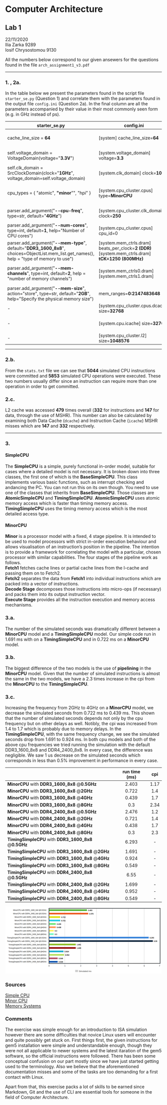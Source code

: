 # Computer Architecture

## Lab 1
22/11/2020\
Ilia Zarka 9289\
Iosif Chrysostomou 9130

All the numbers below correspond to our given ansewers for the questions found in the file `arch_assignment1_v3.pdf`

---

### 1. , 2a.

In the table below we present the parameters found in the script file `starter_se.py` (Question 1) and correlate them with the parameters found in the output file `config.ini` (Question 2a). In the final column are all the parameters accompanied by their value in their most commonly seen form (e.g. in GHz instead of ps).

| starter_se.py | config.ini | Parameter |
| --- | --- | --- |
| cache_line_size = **64** | [system] cache_line_size=**64** | Cache Block Size **64B**
| self.voltage_domain = VoltageDomain(voltage="**3.3V**") | [system.voltage_domain] voltage=**3.3** |  System Voltage **3.3V**
| self.clk_domain = SrcClockDomain(clock="**1GHz**", voltage_domain=self.voltage_domain) | [system.clk_domain] clock=**1000** | Top-Level Clock **1GHz**
| cpu_types = { "atomic", **"minor**"", "hpi" } | [system.cpu_cluster.cpus] type=**MinorCPU** | Simulated CPU Model **Minor** 
| parser.add_argument("**--cpu-freq**", type=str, default="**4GHz**") | [system.cpu_cluster.clk_domain] clock=**250** | CPU Frequency **4GHz**
| parser.add_argument("**--num-cores**", type=int, default=**1**, help="Number of CPU cores") | [system.cpu_cluster.cpus] cpu_id=0 | Number of Cores **1**
| parser.add_argument("**--mem-type**", default="**DDR3_1600_8x8**", choices=ObjectList.mem_list.get_names(), help = "type of memory to use") | [system.mem_ctrls.dram] beats_per_clock=**2** **(DDR)** [system.mem_ctrls.dram] **tCK=1250** **(800MHz)** | DRAM Type **1600MHz**
| parser.add_argument("**--mem-channels**", type=int, default=**2**, help = "number of memory channels") |  [system.mem_ctrls0.dram] [system.mem_ctrls1.dram] | Number of Memory Channels **2**
| parser.add_argument("**--mem-size**", action="store", type=str, default="**2GB**", help="Specify the physical memory size") | mem_ranges=**0:2147483648** | Total DRAM Size **2GB**
| - | [system.cpu_cluster.cpus.dcache] size=**32768** | L1 Cache Size **32KB**
| - | [system.cpu.icache] size=**32768** | Instruction Cache Size **32KB**
| - | [system.cpu_cluster.l2] size=**1048576** | L2 Cache Size **1MB**

---

### 2.b.

From the `stats.txt` file we can see that **5044** simulated CPU instructions were committed and **5853** simulated CPU operations were executed. These two numbers usually differ since an instruction can require more than one operation in order to get committed. 

### 2.c.

L2 cache was accessed **479** times overall (**332** for instructions and **147** for data, through the use of MSHR). This number can also be calculated by examining both Data Cache (`dcache`) and Instruction Cache (`icache`) MSHR misses which are **147** and **332** respectively.

---

### 3.
#### **SimpleCPU**
The **SimpleCPU** is a simple, purely functional in-order model, suitable for cases where a detailed model is not necessary. It is broken down into three classes, the first one of which is the **BaseSimpleCPU**. This class implements various basic functions, such as interrupt checking and andancing the PC. You can not run this on its own though. You need to use one of the classes that inherits from **BaseSimpleCPU**. Those classes are **AtomicSimpleCPU** and **TimingSimpleCPU**. **AtomicSimpleCPU** uses atomic memory access which is faster than timing memory access. **TimingSimpleCPU** uses the timing memory access which is the most detailed access type.
#### **MinorCPU**
**Minor** is a processor model with a fixed, 4 stage pipeline.  It is intended to be used to model processors with strict in-order execution behaviour and allows visualisation of an instruction’s position in the pipeline. The intention is to provide a framework for correlating the model with a particular, chosen processor with similar capabilities. The four stages of the pipeline work as follows.\
**Fetch1** fetches cache lines or partial cache lines from the I-cache and passing them on to Fetch2.\
**Fetch2** separates the data from **Fetch1** into individual instructions which are packed into a vector of instructions.\
**Decode Stage** decomposes those instructions into micro-ops (if necessary) and packs them into its output instruction vector.\
**Execute Stage** provides all the instruction execution and memory access mechanisms.
### 3.a.
The number of the simulated seconds was dramatically different between a **MinorCPU** model and a **TimingSimpleCPU** model. Our simple code run in 1.691 ms with on a **TimingSimpleCPU** and in 0.722 ms on a **MinorCPU** model.
### 3.b.
The biggest difference of the two models is the use of **pipelining** in the **MinorCPU** model. Given that the number of simulated instructions is almost the same in the two models, we have a 2.3 times increase in the cpi from the **MinorCPU** to the **TimingSimpleCPU**.
### 3.c.
Increasing the frequency from 2GHz to 4GHz on a **MinorCPU** model, we decrease the simulated seconds from 0.722 ms to 0.439 ms. This shown that the number of simulated seconds depends not only by the cpu frequency but on other delays as well. Notibly, the cpi was increased from 1.4 to 1.7 which is probably due to memory delays. In the **TimingSimpleCPU**, with the same frequency change, we see the simulated seconds drop from 1.691 to 0.924 ms. In both cpu models and both of the above cpu frequencies we tried running the simulation with the default DDR3_1600_8x8 and DDR4_2400_8x8. In every case, the difference was negligible. We saw 1 us decrease on the simulated seconds which corresponds in less than 0.5% improvement in performance in every case.

|                                                        | run time (ms) |  cpi |
|--------------------------------------------------------|:-------------:|:----:|
| **MinorCPU** with **DDR3_1600_8x8** @**0.5GHz**        |     2.403     | 1.17 |
| **MinorCPU** with **DDR3_1600_8x8** @**2GHz**          |     0.722     | 1.4  |
| **MinorCPU** with **DDR3_1600_8x8** @**4GHz**          |     0.439     |  1.7 |
| **MinorCPU** with **DDR3_1600_8x8** @**8GHz**          |      0.3      | 2.34 |
| **MinorCPU** with **DDR4_2400_8x8** @**0.5GHz**        |     2.476     |  1.2 |
| **MinorCPU** with **DDR4_2400_8x8** @**2GHz**          |     0.721     |  1.4 |
| **MinorCPU** with **DDR4_2400_8x8** @**4GHz**          |     0.438     |  1.7 |
| **MinorCPU** with **DDR4_2400_8x8** @**8GHz**          |      0.3      |  2.3 |
| **TimingSimpleCPU** with **DDR3_1600_8x8** @**0.5GHz** |     6.293     |   -  |
| **TimingSimpleCPU** with **DDR3_1600_8x8** @**2GHz**   |     1.691     |   -  |
| **TimingSimpleCPU** with **DDR3_1600_8x8** @**4GHz**   |     0.924     |   -  |
| **TimingSimpleCPU** with **DDR3_1600_8x8** @**8GHz**   |     0.549     |   -  |
| **TimingSimpleCPU** with **DDR4_2400_8x8** @**0.5GHz** |      6.55     |   -  |
| **TimingSimpleCPU** with **DDR4_2400_8x8** @**2GHz**   |     1.699     |   -  |
| **TimingSimpleCPU** with **DDR4_2400_8x8** @**4GHz**   |     0.952     |   -  |
| **TimingSimpleCPU** with **DDR4_2400_8x8** @**8GHz**   |     0.549     |   -  |

![bargraph](./images/bargraph.png)

### Sources
[Simple CPU](https://www.gem5.org/documentation/general_docs/cpu_models/SimpleCPU)\
[Minor CPU](https://www.gem5.org/documentation/general_docs/cpu_models/minor_cpu)\
[Memory Systems](https://www.gem5.org/documentation/general_docs/memory_system/index.html#access-types)

### Comments
The exercise was simple enough for an introduction to ISA simulation however there are some difficulties that novice Linux users will encounter and quite possibly get stuck on. First things first, the given instructions for gem5 installation were simple and understandable enough, though they were not all applicable to newer systems and the latest itaration of the gem5 software, so the official instructions were followed. There has been some conceptual confusion on our part mostly since we have just started getting used to the terminology. Also we believe that the aforementioned documentation misses and some of the tasks are too demanding for a first contact with Linux.

Apart from that, this exercise packs a lot of skills to be earned since Markdown, Git and the use of CLI are essential tools for someone in the field of Computer Architecture.
